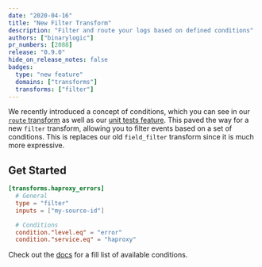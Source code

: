 ```yaml
---
date: "2020-04-16"
title: "New Filter Transform"
description: "Filter and route your logs based on defined conditions"
authors: ["binarylogic"]
pr_numbers: [2088]
release: "0.9.0"
hide_on_release_notes: false
badges:
  type: "new feature"
  domains: ["transforms"]
  transforms: ["filter"]
---
```


We recently introduced a concept of conditions, which you can see in our
[`route` transform][docs.transforms.route] as well as our [unit
tests feature][docs.reference.tests]. This paved the way for a new `filter`
transform, allowing you to filter events based on a set of conditions. This
is replaces our old `field_filter` transform since it is much more expressive.

## Get Started

```toml title="vector.toml"
[transforms.haproxy_errors]
  # General
  type = "filter"
  inputs = ["my-source-id"]

  # Conditions
  condition."level.eq" = "error"
  condition."service.eq" = "haproxy"
```

Check out the [docs][docs.transforms.filter] for a fill list of available
conditions.

[docs.reference.tests]: /docs/reference/configuration/tests
[docs.transforms.filter]: /docs/reference/configuration/transforms/filter/
[docs.transforms.route]: /docs/reference/configuration/transforms/route/
